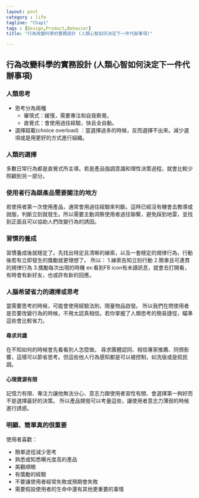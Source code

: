 ```yaml
---
layout: post
category : life 
tagline: "Chap1"
tags : [Design,Product,Behavior]
title: "行為改變科學的實務設計 (人類心智如何決定下一件代辦事項)"

---
```


## 行為改變科學的實務設計 (人類心智如何決定下一件代辦事項)

### 人類思考

- 思考分為兩種  
	- 審慎式：緩慢，需要專注和自我察覺。  
	- 直覺式：會使用過往經驗，快且全自動。  
- 選擇超載(choice overload) ：當選擇過多的時候，反而選擇不出來。減少選項或是用更好的方式進行組織。

### 人類的選擇
多數日常行為都是直覺式所主導。若是產品強調意識和理性決策過程，就會比較少照顧到另一部分。

### 使用者行為跟產品需要關注的地方
若使用者第一次使用產品，通常會用過往經驗來判斷。這時已經沒有機會去教導或說服，判斷立刻就發生。所以需要主動洞察使用者過往聯繫，避免踩到地雷，並找到正面且可以協助人們改變行為的誘因。

### 習慣的養成
習慣養成後就穩定了。先找出特定且清晰的線索，以及一套穩定的規律行為，行動後若有立即發生的獎勵就更理想了。
所以： 
1.線索告知立刻行動 
2.簡單且可連貫的規律行為 
3.獎勵每次出現的時機
ex:看到FB icon有未讀訊息，就會去打開看，有時會有新好友，也或許有新的回應。

### 人腦希望省力的選擇或思考
當需要思考的時候，可能會使用經驗法則、限量物品啟發。
所以我們在問使用者是否要改變行為的時候，不用太認真相信。若你掌握了人類思考的簡易捷徑，瞄準這些會比較省力。

#### 尋求共識 
在不知如何的時候會先看看別人怎麼做。
尋求團體認同、相信專家推薦、同儕影響，這樣可以節省思考。但這些他人行為感知都是可以被控制，如洗版或是假民調。

#### 心理資源有限 
記憶力有限、專注力讓他無法分心、意志力跟使用者習性有關、會選擇第一夠好而不是選擇最好的決策。
所以產品開發可以考量這些，讓使用者意志力薄弱的時候進行誘惑。

### 明顯、簡單真的很重要
使用者喜歡：  
- 簡單途徑減少思考  
- 熟悉或知悉曝光度高的產品  
- 美觀順眼  
- 有獎勵的經驗  
- 不要讓使用者經常失敗或預期會失敗  
- 需要假設使用者的生命中還有其他更重要的事情  

